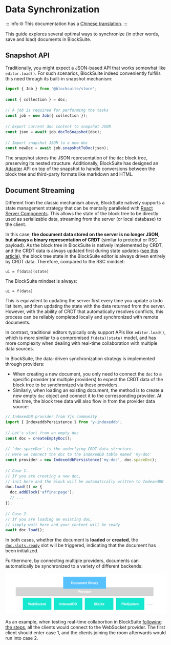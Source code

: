 # Data Synchronization

::: info
🌐 This documentation has a [Chinese translation](https://insider.affine.pro/share/af3478a2-9c9c-4d16-864d-bffa1eb10eb6/xiObHbAC0yUb7HmX4-fjg).
:::

This guide explores several optimal ways to synchronize (in other words, save and load) documents in BlockSuite.

## Snapshot API

Traditionally, you might expect a JSON-based API that works somewhat like `editor.load()`. For such scenarios, BlockSuite indeed conveniently fulfills this need through its built-in snapshot mechanism:

```ts
import { Job } from '@blocksuite/store';

const { collection } = doc;

// A job is required for performing the tasks
const job = new Job({ collection });

// Export current doc content to snapshot JSON
const json = await job.docToSnapshot(doc);

// Import snapshot JSON to a new doc
const newDoc = await job.snapshotToDoc(json);
```

The snapshot stores the JSON representation of the `doc` block tree, preserving its nested structure. Additionally, BlockSuite has designed an [Adapter](./adapter) API on top of the snapshot to handle conversions between the block tree and third-party formats like markdown and HTML.

## Document Streaming

Different from the classic mechanism above, BlockSuite natively supports a state management strategy that can be mentally paralleled with [React Server Components](https://www.joshwcomeau.com/react/server-components/). This allows the state of the block tree to be directly used as serializable data, streaming from the server (or local database) to the client.

In this case, **the document data stored on the server is no longer JSON, but always a binary representation of CRDT** (similar to protobuf or RSC payload). As the block tree in BlockSuite is natively implemented by CRDT, and the CRDT data is always updated first during state updates ([see this article](/blog/crdt-native-data-flow)), the block tree state in the BlockSuite editor is always driven entirely by CRDT data. Therefore, compared to the RSC mindset:

```
ui = f(data)(state)
```

The BlockSuite mindset is always:

```
ui = f(data)
```

This is equivalent to updating the server first every time you update a todo list item, and then updating the state with the data returned from the server. However, with the ability of CRDT that automatically resolves conflicts, this process can be reliably completed locally and synchronized with remote documents.

In contrast, traditional editors typically only support APIs like `editor.load()`, which is more similar to a compromised `f(data)(state)` model, and has more complexity when dealing with real-time collaboration with multiple data sources.

In BlockSuite, the data-driven synchronization strategy is implemented through providers:

- When creating a new document, you only need to connect the `doc` to a specific provider (or multiple providers) to expect the CRDT data of the block tree to be synchronized via these providers.
- Similarly, when loading an existing document, the method is to create a new empty `doc` object and connect it to the corresponding provider. At this time, the block tree data will also flow in from the provider data source:

```ts
// IndexedDB provider from Yjs community
import { IndexeddbPersistence } from 'y-indexeddb';

// Let's start from an empty doc
const doc = createEmptyDoc();

// `doc.spaceDoc` is the underlying CRDT data structure.
// Here we connect the doc to the IndexedDB table named 'my-doc'
const provider = new IndexeddbPersistence('my-doc', doc.spaceDoc);

// Case 1.
// If you are creating a new doc,
// init here and the block will be automatically written to IndexedDB
doc.load(() => {
  doc.addBlock('affine:page');
  // ...
});

// Case 2.
// If you are loading an existing doc,
// simply wait here and your content will be ready
await doc.load();
```

In both cases, whether the document is **loaded** or **created**, the [`doc.slots.ready`](/api/@blocksuite/store/classes/Doc.html#ready-1) slot will be triggered, indicating that the document has been initialized.

Furthermore, by connecting multiple providers, documents can automatically be synchronized to a variety of different backends:

![pluggable-providers](../images/pluggable-providers.png)

As an example, when testing real-time collabortion in BlockSuite [following the steps](https://github.com/toeverything/blocksuite/blob/master/BUILDING.md#test-collaboration), all the clients would connect to the WebSocket provider. The first client should enter case 1, and the clients joining the room afterwards would run into case 2.
